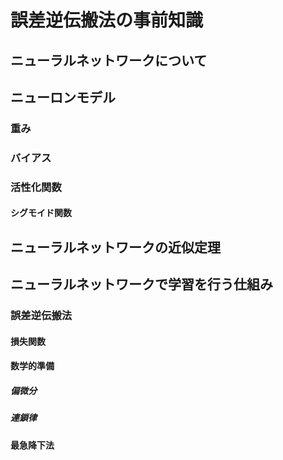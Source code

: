 ﻿# 誤差逆伝搬法の事前知識  

## ニューラルネットワークについて  

## ニューロンモデル  
### 重み  
### バイアス  
### 活性化関数  
#### シグモイド関数  

## ニューラルネットワークの近似定理    

## ニューラルネットワークで学習を行う仕組み  
### 誤差逆伝搬法  
#### 損失関数  
#### 数学的準備  
##### 偏微分  
##### 連鎖律   
#### 最急降下法